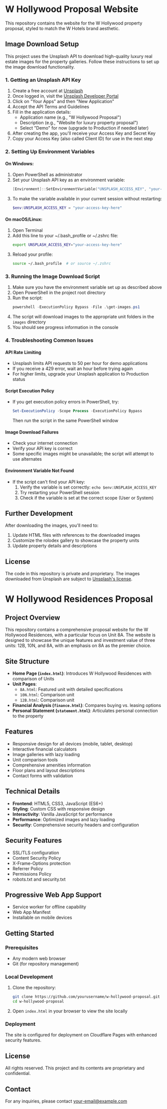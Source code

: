 # W Hollywood Proposal Website

This repository contains the website for the W Hollywood property proposal, styled to match the W Hotels brand aesthetic.

## Image Download Setup

This project uses the Unsplash API to download high-quality luxury real estate images for the property galleries. Follow these instructions to set up the image download functionality.

### 1. Getting an Unsplash API Key

1. Create a free account at [Unsplash](https://unsplash.com/join)
2. Once logged in, visit the [Unsplash Developer Portal](https://unsplash.com/developers)
3. Click on "Your Apps" and then "New Application"
4. Accept the API Terms and Guidelines
5. Fill in the application details:
   - Application name (e.g., "W Hollywood Proposal")
   - Description (e.g., "Website for luxury property proposal")
   - Select "Demo" for now (upgrade to Production if needed later)
6. After creating the app, you'll receive your Access Key and Secret Key
7. Copy your Access Key (also called Client ID) for use in the next step

### 2. Setting Up Environment Variables

#### On Windows:

1. Open PowerShell as administrator
2. Set your Unsplash API key as an environment variable:
   ```powershell
   [Environment]::SetEnvironmentVariable("UNSPLASH_ACCESS_KEY", "your-access-key-here", "User")
   ```
3. To make the variable available in your current session without restarting:
   ```powershell
   $env:UNSPLASH_ACCESS_KEY = "your-access-key-here"
   ```

#### On macOS/Linux:

1. Open Terminal
2. Add this line to your ~/.bash_profile or ~/.zshrc file:
   ```bash
   export UNSPLASH_ACCESS_KEY="your-access-key-here"
   ```
3. Reload your profile:
   ```bash
   source ~/.bash_profile  # or source ~/.zshrc
   ```

### 3. Running the Image Download Script

1. Make sure you have the environment variable set up as described above
2. Open PowerShell in the project root directory
3. Run the script:
   ```powershell
   powershell -ExecutionPolicy Bypass -File .\get-images.ps1
   ```
4. The script will download images to the appropriate unit folders in the `images` directory
5. You should see progress information in the console

### 4. Troubleshooting Common Issues

#### API Rate Limiting

- Unsplash limits API requests to 50 per hour for demo applications
- If you receive a 429 error, wait an hour before trying again
- For higher limits, upgrade your Unsplash application to Production status

#### Script Execution Policy

- If you get execution policy errors in PowerShell, try:
  ```powershell
  Set-ExecutionPolicy -Scope Process -ExecutionPolicy Bypass
  ```
  Then run the script in the same PowerShell window

#### Image Download Failures

- Check your internet connection
- Verify your API key is correct
- Some specific images might be unavailable; the script will attempt to use alternates

#### Environment Variable Not Found

- If the script can't find your API key:
  1. Verify the variable is set correctly: `echo $env:UNSPLASH_ACCESS_KEY`
  2. Try restarting your PowerShell session
  3. Check if the variable is set at the correct scope (User or System)

## Further Development

After downloading the images, you'll need to:

1. Update HTML files with references to the downloaded images
2. Customize the rolodex gallery to showcase the property units
3. Update property details and descriptions

## License

The code in this repository is private and proprietary. The images downloaded from Unsplash are subject to [Unsplash's license](https://unsplash.com/license).

# W Hollywood Residences Proposal

## Project Overview
This repository contains a comprehensive proposal website for the W Hollywood Residences, with a particular focus on Unit 8A. The website is designed to showcase the unique features and investment value of three units: 12B, 10N, and 8A, with an emphasis on 8A as the premier choice.

## Site Structure
- **Home Page (`index.html`)**: Introduces W Hollywood Residences with comparison of Units
- **Unit Pages**:
  - `8A.html`: Featured unit with detailed specifications
  - `10N.html`: Comparison unit 
  - `12B.html`: Comparison unit
- **Financial Analysis (`finance.html`)**: Compares buying vs. leasing options
- **Personal Statement (`statement.html`)**: Articulates personal connection to the property

## Features
- Responsive design for all devices (mobile, tablet, desktop)
- Interactive financial calculators
- Image galleries with lazy loading
- Unit comparison tools
- Comprehensive amenities information
- Floor plans and layout descriptions
- Contact forms with validation

## Technical Details
- **Frontend**: HTML5, CSS3, JavaScript (ES6+)
- **Styling**: Custom CSS with responsive design
- **Interactivity**: Vanilla JavaScript for performance
- **Performance**: Optimized images and lazy loading
- **Security**: Comprehensive security headers and configuration

## Security Features
- SSL/TLS configuration
- Content Security Policy
- X-Frame-Options protection
- Referrer Policy
- Permissions Policy
- robots.txt and security.txt

## Progressive Web App Support
- Service worker for offline capability
- Web App Manifest
- Installable on mobile devices

## Getting Started

### Prerequisites
- Any modern web browser
- Git (for repository management)

### Local Development
1. Clone the repository:
   ```bash
   git clone https://github.com/yourusername/w-hollywood-proposal.git
   cd w-hollywood-proposal
   ```

2. Open `index.html` in your browser to view the site locally

### Deployment
The site is configured for deployment on Cloudflare Pages with enhanced security features.

## License
All rights reserved. This project and its contents are proprietary and confidential.

## Contact
For any inquiries, please contact [your-email@example.com](mailto:your-email@example.com)

